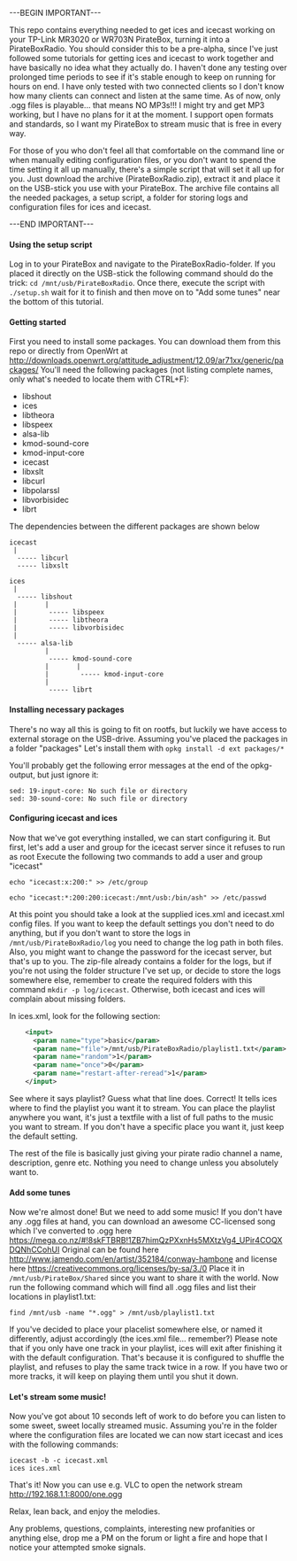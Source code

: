 ---BEGIN IMPORTANT---

This repo contains everything needed to get ices and icecast working on your TP-Link MR3020 or WR703N PirateBox, turning it into a PirateBoxRadio.
You should consider this to be a pre-alpha, since I've just followed some tutorials for getting ices and icecast to work together and have basically no idea what they actually do.
I haven't done any testing over prolonged time periods to see if it's stable enough to keep on running for hours on end. I have only tested with two connected clients so I don't know how many clients can connect and listen at the same time.
As of now, only .ogg files is playable... that means NO MP3s!!! I might try and get MP3 working, but I have no plans for it at the moment. I support open formats and standards, so I want my PirateBox to stream music that is free in every way.


For those of you who don't feel all that comfortable on the command line or when manually editing configuration files, or you don't want to spend the time setting it all up manually, there's a simple script that will set it all up for you. Just download the archive (PirateBoxRadio.zip), extract it and place it on the USB-stick you use with your PirateBox. The archive file contains all the needed packages, a setup script, a folder for storing logs and configuration files for ices and icecast. 

---END IMPORTANT---

#### Using the setup script
Log in to your PirateBox and navigate to the PirateBoxRadio-folder. If you placed it directly on the USB-stick the following command should do the trick: ```cd /mnt/usb/PirateBoxRadio```. Once there, execute the script with ```./setup.sh``` wait for it to finish and then move on to "Add some tunes" near the bottom of this tutorial.

#### Getting started
First you need to install some packages. You can download them from this repo or directly from OpenWrt at http://downloads.openwrt.org/attitude_adjustment/12.09/ar71xx/generic/packages/
You'll need the following packages (not listing complete names, only what's needed to locate them with CTRL+F):
- libshout
- ices
- libtheora
- libspeex
- alsa-lib
- kmod-sound-core
- kmod-input-core
- icecast
- libxslt
- libcurl
- libpolarssl
- libvorbisidec
- librt

The dependencies between the different packages are shown below
```
icecast
 |
  ----- libcurl
  ----- libxslt

ices
 |
  ----- libshout
 |       |
 |        ----- libspeex
 |        ----- libtheora
 |        ----- libvorbisidec
 |
  ----- alsa-lib
         |
          ----- kmod-sound-core
         |       |
         |        ----- kmod-input-core
         |
          ----- librt
```

#### Installing necessary packages
There's no way all this is going to fit on rootfs, but luckily we have access to external storage on the USB-drive. Assuming you've placed the packages in a folder "packages" Let's install them with ```opkg install -d ext packages/*```

You'll probably get the following error messages at the end of the opkg-output, but just ignore it: 
```
sed: 19-input-core: No such file or directory
sed: 30-sound-core: No such file or directory
```

#### Configuring icecast and ices
Now that we've got everything installed, we can start configuring it. But first, let's add a user and group for the icecast server since it refuses to run as root
Execute the following two commands to add a user and group "icecast" 
```
echo "icecast:x:200:" >> /etc/group
```
```
echo "icecast:*:200:200:icecast:/mnt/usb:/bin/ash" >> /etc/passwd
```

At this point you should take a look at the supplied ices.xml and icecast.xml config files. If you want to keep the default settings you don't need to do anything, but if you don't want to store the logs in ```/mnt/usb/PirateBoxRadio/log``` you need to change the log path in both files. Also, you might want to change the password for the icecast server, but that's up to you.
The zip-file already contains a folder for the logs, but if you're not using the folder structure I've set up, or decide to store the logs somewhere else, remember to create the required folders with this command ```mkdir -p log/icecast```. Otherwise, both icecast and ices will complain about missing folders. 

In ices.xml, look for the following section:
``` xml
    <input>
      <param name="type">basic</param>
      <param name="file">/mnt/usb/PirateBoxRadio/playlist1.txt</param>
      <param name="random">1</param>
      <param name="once">0</param>
      <param name="restart-after-reread">1</param>
    </input>
```
See where it says playlist? Guess what that line does. Correct! It tells ices where to find the playlist you want it to stream. You can place the playlist anywhere you want, it's just a textfile with a list of full paths to the music you want to stream. If you don't have a specific place you want it, just keep the default setting. 

The rest of the file is basically just giving your pirate radio channel a name, description, genre etc. Nothing you need to change unless you absolutely want to. 

#### Add some tunes
Now we're almost done! But we need to add some music! If you don't have any .ogg files at hand, you can download an awesome CC-licensed song which I've converted to .ogg here https://mega.co.nz/#!8skFTBRB!1ZB7himQzPXxnHs5MXtzVg4_UPir4COQXDQNhCCohUI 
Original can be found here http://www.jamendo.com/en/artist/352184/conway-hambone and license here https://creativecommons.org/licenses/by-sa/3./0 
Place it in ```/mnt/usb/PirateBox/Shared``` since you want to share it with the world. Now run the following command which will find all .ogg files and list their locations in playlist1.txt:
```
find /mnt/usb -name "*.ogg" > /mnt/usb/playlist1.txt
```
If you've decided to place your placelist somewhere else, or named it differently, adjust accordingly (the ices.xml file... remember?)
Please note that if you only have one track in your playlist, ices will exit after finishing it with the default configuration. That's because it is configured to shuffle the playlist, and refuses to play the same track twice in a row. If you have two or more tracks, it will keep on playing them until you shut it down.

#### Let's stream some music!
Now you've got about 10 seconds left of work to do before you can listen to some sweet, sweet locally streamed music.
Assuming you're in the folder where the configuration files are located we can now start icecast and ices with the following commands:  
```
icecast -b -c icecast.xml
ices ices.xml
```
That's it! Now you can use e.g. VLC to open the network stream http://192.168.1.1:8000/one.ogg 

Relax, lean back, and enjoy the melodies.



Any problems, questions, complaints, interesting new profanities or anything else, drop me a PM on the forum or light a fire and hope that I notice your attempted smoke signals. 



